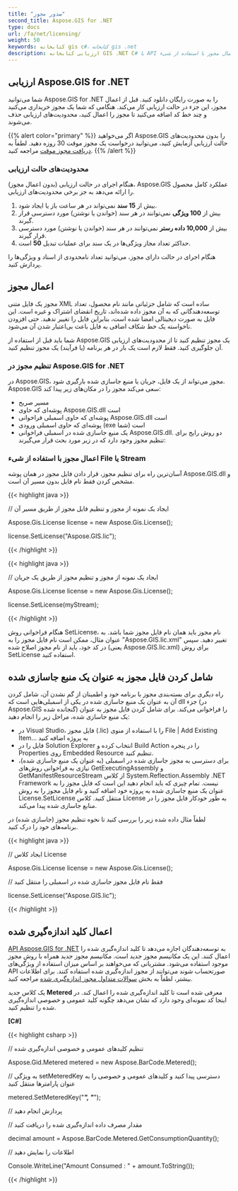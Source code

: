 ```yaml
---
title: "صدور مجوز"
second_title: Aspose.GIS for .NET
type: docs
url: /fa/net/licensing/
weight: 50
keywords: کتابخانه gis c#، کتابخانه gis .net
description: ارزیابی کتابخانه GIS .NET C# یا API با محدودیت‌های خاص. اعمال مجوز با استفاده از شیء File یا Stream یا به عنوان یک منبع جاسازی شده.
---
```


## **ارزیابی Aspose.GIS for .NET**
شما می‌توانید Aspose.GIS for .NET را به صورت رایگان دانلود کنید. قبل از اعمال مجوز، این جزء در حالت ارزیابی کار می‌کند. هنگامی که شما یک مجوز خریداری می‌کنید و چند خط کد اضافه می‌کنید تا مجوز را اعمال کنید، محدودیت‌های ارزیابی حذف می‌شوند.

{{% alert color="primary" %}} اگر می‌خواهید Aspose.GIS را بدون محدودیت‌های حالت ارزیابی آزمایش کنید، می‌توانید درخواست یک مجوز موقت 30 روزه دهید. لطفاً به [دریافت مجوز موقت](https://purchase.aspose.com/temporary-license) مراجعه کنید. {{% /alert %}}
### **محدودیت‌های حالت ارزیابی**
هنگام اجرای در حالت ارزیابی (بدون اعمال مجوز)، Aspose.GIS عملکرد کامل محصول را ارائه می‌دهد به جز برخی محدودیت‌های ارزیابی.

1. بیش از **15 سند** نمی‌تواند در هر ساعت باز یا ایجاد شود.
2. بیش از **100 ویژگی** نمی‌توانند در هر سند (خواندن یا نوشتن) مورد دسترسی قرار گیرند.
3. بیش از **10,000 داده رستر** نمی‌توانند در هر سند (خواندن یا نوشتن) مورد دسترسی قرار گیرند.
4. حداکثر تعداد مجاز ویژگی‌ها در یک سند برای عملیات تبدیل **50** است.

هنگام اجرای در حالت دارای مجوز، می‌توانید تعداد نامحدودی از اسناد و ویژگی‌ها را پردازش کنید.
## **اعمال مجوز**
مجوز یک فایل متنی XML ساده است که شامل جزئیاتی مانند نام محصول، تعداد توسعه‌دهندگانی که به آن مجوز داده شده‌اند، تاریخ انقضای اشتراک و غیره است. این فایل به صورت دیجیتالی امضا شده است، بنابراین فایل را تغییر ندهید. حتی افزودن ناخواسته یک خط شکاف اضافی به فایل باعث بی‌اعتبار شدن آن می‌شود.

شما باید قبل از استفاده از Aspose.GIS یک مجوز تنظیم کنید تا از محدودیت‌های ارزیابی آن جلوگیری کنید. فقط لازم است یک بار در هر برنامه (یا فرآیند) یک مجوز تنظیم کنید.
### **تنظیم مجوز در Aspose.GIS for .NET**
در Aspose.GIS، مجوز می‌تواند از یک فایل، جریان یا منبع جاسازی شده بارگیری شود. Aspose.GIS سعی می‌کند مجوز را در مکان‌های زیر پیدا کند:

- مسیر صریح
- پوشه‌ای که حاوی Aspose.GIS.dll است
- پوشه‌ای که حاوی اسمبلی فراخوانی Aspose.GIS.dll است
- پوشه‌ای که حاوی اسمبلی ورودی (exe شما) است
- یک منبع جاسازی شده در اسمبلی فراخوانی Aspose.GIS.dll. دو روش رایج برای تنظیم مجوز وجود دارد که در زیر مورد بحث قرار می‌گیرند:
### **اعمال مجوز با استفاده از شیء File یا Stream**
آسان‌ترین راه برای تنظیم مجوز، قرار دادن فایل مجوز در همان پوشه Aspose.GIS.dll و مشخص کردن فقط نام فایل بدون مسیر آن است.

{{< highlight java >}}

 // ایجاد یک نمونه از مجوز و تنظیم فایل مجوز از طریق مسیر آن

Aspose.Gis.License license = new Aspose.Gis.License();

license.SetLicense("Aspose.GIS.lic");

{{< /highlight >}}

{{< highlight java >}}

 // ایجاد یک نمونه از مجوز و تنظیم مجوز از طریق یک جریان

Aspose.Gis.License license = new Aspose.Gis.License();

license.SetLicense(myStream);

{{< /highlight >}}

هنگام فراخوانی روش SetLicense، نام مجوز باید همان نام فایل مجوز شما باشد. به عنوان مثال، ممکن است نام فایل مجوز را به "Aspose.GIS.lic.xml" تغییر دهید. سپس در کد خود، باید از نام مجوز اصلاح شده (یعنی Aspose.GIS.lic.xml) برای روش SetLicense استفاده کنید.

## **شامل کردن فایل مجوز به عنوان یک منبع جاسازی شده**
راه دیگری برای بسته‌بندی مجوز با برنامه خود و اطمینان از گم نشدن آن، شامل کردن آن به عنوان یک منبع جاسازی شده در یکی از اسمبلی‌هایی است که dll جزء (در Aspose.GIS گنجانده شده) را فراخوانی می‌کند. برای شامل کردن فایل مجوز به عنوان یک منبع جاسازی شده، مراحل زیر را انجام دهید:

- در Visual Studio، فایل مجوز (.lic) را با استفاده از منوی File | Add Existing Item... به پروژه اضافه کنید
- فایل را در Solution Explorer انتخاب کرده و Build Action را در پنجره Properties روی Embedded Resource تنظیم کنید.
- برای دسترسی به مجوز جاسازی شده در اسمبلی (به عنوان یک منبع جاسازی شده)، نیازی به فراخوانی روش‌های GetExecutingAssembly و GetManifestResourceStream از کلاس System.Reflection.Assembly .NET Framework نیست. تمام چیزی که باید انجام دهید این است که فایل مجوز را به عنوان یک منبع جاسازی شده به پروژه خود اضافه کنید و نام فایل مجوز را به روش License.SetLicense منتقل کنید. کلاس License به طور خودکار فایل مجوز را در منابع جاسازی شده پیدا می‌کند.

لطفاً مثال داده شده زیر را بررسی کنید تا نحوه تنظیم مجوز (جاسازی شده) در برنامه‌های خود را درک کنید.

{{< highlight java >}}

 // ایجاد کلاس License

Aspose.Gis.License license = new Aspose.Gis.License();

// فقط نام فایل مجوز جاسازی شده در اسمبلی را منتقل کنید

license.SetLicense("Aspose.GIS.lic");

{{< /highlight >}}

## **اعمال کلید اندازه‌گیری شده**
[API Aspose.GIS for .NET](/gis/net/) به توسعه‌دهندگان اجازه می‌دهد تا کلید اندازه‌گیری شده را اعمال کنند. این یک مکانیسم مجوز جدید است. مکانیسم مجوز جدید همراه با روش مجوز موجود استفاده می‌شود. مشتریانی که می‌خواهند بر اساس میزان استفاده از ویژگی‌های API صورتحساب شوند می‌توانند از مجوز اندازه‌گیری شده استفاده کنند. برای اطلاعات بیشتر، لطفاً به بخش [سوالات متداول مجوز اندازه‌گیری شده](https://purchase.aspose.com/faqs/licensing/metered) مراجعه کنید.

یک کلاس جدید **Metered** معرفی شده است تا کلید اندازه‌گیری شده را اعمال کند. در اینجا کد نمونه‌ای وجود دارد که نشان می‌دهد چگونه کلید عمومی و خصوصی اندازه‌گیری شده را تنظیم کنید.

**[C#]**

{{< highlight csharp >}}

 // تنظیم کلیدهای عمومی و خصوصی اندازه‌گیری شده
 
Aspose.Gid.Metered metered = new Aspose.BarCode.Metered();
 
// به ویژگی setMeteredKey دسترسی پیدا کنید و کلیدهای عمومی و خصوصی را به عنوان پارامترها منتقل کنید
 
metered.SetMeteredKey("*****", "*****");
 
// پردازش انجام دهید
 
// مقدار مصرف داده اندازه‌گیری شده را دریافت کنید
 
decimal amount = Aspose.BarCode.Metered.GetConsumptionQuantity();
 
// اطلاعات را نمایش دهید
 
Console.WriteLine("Amount Consumed : " + amount.ToString());

{{< /highlight >}}

